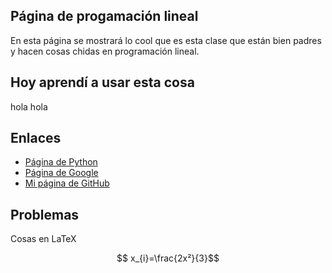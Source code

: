 ## Página de progamación lineal 

En esta página se mostrará lo cool que es esta clase que están bien padres y hacen cosas chidas en programación lineal.
 
 
 
 ## Hoy aprendí a usar esta cosa 
 
 
hola hola

## Enlaces
- [Página de Python](https://www.python.org/)
- [Página de Google](https://www.google.com/)
- [Mi página de GitHub](https://github.com/DiegoMontBar)

## Problemas

Cosas en LaTeX

$$ x_{i}=\frac{2x²}{3}$$